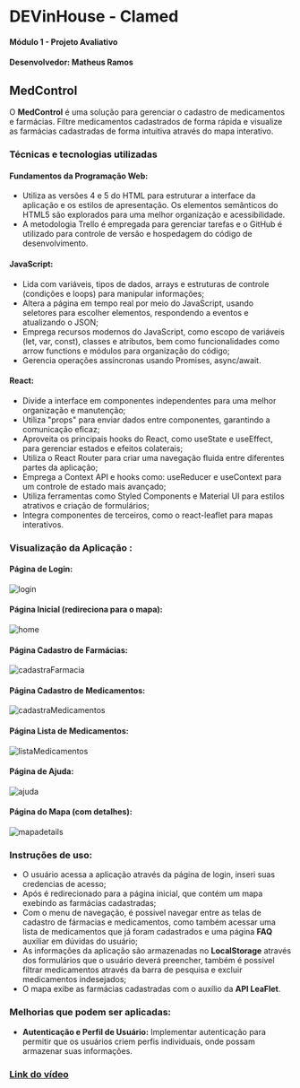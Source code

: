 

# DEVinHouse - Clamed

#### Módulo 1 - Projeto Avaliativo
#### Desenvolvedor: Matheus Ramos

## MedControl

O **MedControl** é uma solução para gerenciar o cadastro de medicamentos e farmácias. Filtre medicamentos cadastrados de forma rápida e visualize as farmácias cadastradas de forma intuitiva através do mapa interativo.

### Técnicas e tecnologias utilizadas

#### Fundamentos da Programação Web:

 - Utiliza as versões 4 e 5 do HTML para estruturar a interface da
   aplicação e os estilos de apresentação. Os elementos semânticos do
   HTML5 são explorados para uma melhor organização e acessibilidade.
 - A metodologia Trello é empregada para gerenciar tarefas e o GitHub é
   utilizado para controle de versão e hospedagem do código de
   desenvolvimento.

#### JavaScript:

 - Lida com variáveis, tipos de dados, arrays e estruturas de controle
   (condições e loops) para manipular informações;
 - Altera a página em tempo real por meio do JavaScript, usando   
   seletores para escolher elementos, respondendo a eventos e   
   atualizando o JSON;
 - Emprega recursos modernos do JavaScript, como escopo de variáveis   
   (let, var, const), classes e atributos, bem como funcionalidades como
   arrow functions e módulos para organização do código;
 - Gerencia operações assíncronas usando Promises, async/await.

#### React:

 - Divide a interface em componentes independentes para uma melhor
   organização e manutenção;
 - Utiliza "props" para enviar dados entre componentes, garantindo a
   comunicação eficaz;
 - Aproveita os principais hooks do React, como useState e useEffect,
   para gerenciar estados e efeitos colaterais;
 - Utiliza o React Router para criar uma navegação fluida entre
   diferentes partes da aplicação;
 - Emprega a Context API e hooks como: useReducer e useContext para um controle de estado mais avançado;
 - Utiliza ferramentas como Styled Components e Material UI para estilos
   atrativos e criação de formulários;
 - Integra componentes de terceiros, como o react-leaflet para mapas
   interativos.

### Visualização da Aplicação :

#### Página de Login:
![login](https://github.com/goptun/M1S13/assets/133844138/6ef97055-5e94-42a5-9e95-b9b826a42a1f)

#### Página Inicial (redireciona para o mapa):

![home](https://github.com/goptun/M1S13/assets/133844138/8e95a3e9-80d3-4fd2-bbb0-62706a0071a1)

#### Página Cadastro de Farmácias:

![cadastraFarmacia](https://github.com/goptun/M1S13/assets/133844138/7bbdc552-a1a8-40f3-a226-a26ee7f1f581)

#### Página Cadastro de Medicamentos:

![cadastraMedicamentos](https://github.com/goptun/M1S13/assets/133844138/92ffd2bd-377b-498e-a282-0d174f435220)

#### Página Lista de Medicamentos:

![listaMedicamentos](https://github.com/goptun/M1S13/assets/133844138/319113c3-55a9-4561-a548-03433994cee3)


#### Página de Ajuda:

![ajuda](https://github.com/goptun/M1S13/assets/133844138/747c4d01-af6b-4829-9cc1-fe16f1268754)

#### Página do Mapa (com detalhes):

![mapadetails](https://github.com/goptun/M1S13/assets/133844138/68c6ed3f-75e9-486e-b895-33482f977b74)


### Instruções de uso:

 - O usuário acessa a aplicação através da página de login, inseri suas
   credencias de acesso;
 - Após é redirecionado para a página inicial, que contém um mapa
   exebindo as farmácias cadastradas;
 - Com o menu de navegação, é possivel navegar entre as telas de
   cadastro de fármacias e medicamentos, como também acessar uma lista
   de medicamentos que já foram cadastrados e uma página **FAQ** auxiliar em dúvidas do usuário;
 - As informações da aplicação são armazenadas no **LocalStorage** através
   dos formulários que o usuário deverá preencher, também é possivel
   filtrar medicamentos através da barra de pesquisa e excluir
   medicamentos indesejados;
 - O mapa exibe as farmácias cadastradas com o auxílio da **API LeaFlet**.

### Melhorias que podem ser aplicadas:

 - **Autenticação e Perfil de Usuário:** Implementar autenticação para permitir que os usuários criem perfis individuais, onde possam armazenar suas informações.


### [Link do vídeo](www.example.com)

